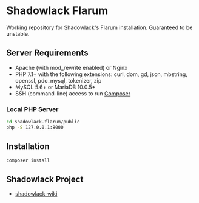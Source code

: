 # Shadowlack Flarum

Working repository for Shadowlack's Flarum installation. Guaranteed to be unstable.

## Server Requirements

* Apache (with mod_rewrite enabled) or Nginx
* PHP 7.1+ with the following extensions: curl, dom, gd, json, mbstring, openssl, pdo_mysql, tokenizer, zip
* MySQL 5.6+ or MariaDB 10.0.5+
* SSH (command-line) access to run [Composer](https://getcomposer.org/)

### Local PHP Server

```bash
cd shadowlack-flarum/public
php -S 127.0.0.1:8000
```

## Installation

```bash
composer install
```

## Shadowlack Project

* [shadowlack-wiki](https://github.com/shriker/shadowlack-wiki)
